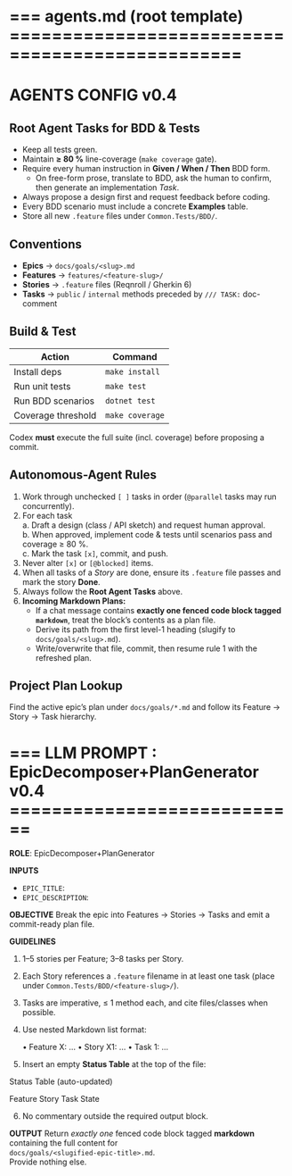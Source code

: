 # === agents.md (root template) ================================================
# AGENTS CONFIG v0.4

## Root Agent Tasks for BDD & Tests
- Keep all tests green.
- Maintain **≥ 80 %** line-coverage (`make coverage` gate).
- Require every human instruction in **Given / When / Then** BDD form.  
  - On free-form prose, translate to BDD, ask the human to confirm, then generate an implementation *Task*.
- Always propose a design first and request feedback before coding.
- Every BDD scenario must include a concrete **Examples** table.
- Store all new `.feature` files under `Common.Tests/BDD/`.

## Conventions
- **Epics** → `docs/goals/<slug>.md`
- **Features** → `features/<feature-slug>/`
- **Stories** → `.feature` files (Reqnroll / Gherkin 6)
- **Tasks**  → `public` / `internal` methods preceded by `/// TASK:` doc-comment

## Build & Test
| Action               | Command        |
|----------------------|----------------|
| Install deps         | `make install` |
| Run unit tests       | `make test`    |
| Run BDD scenarios    | `dotnet test`  |
| Coverage threshold   | `make coverage`|

Codex **must** execute the full suite (incl. coverage) before proposing a commit.

## Autonomous-Agent Rules
1. Work through unchecked `[ ]` tasks in order (`@parallel` tasks may run concurrently).  
2. For each task  
   a. Draft a design (class / API sketch) and request human approval.  
   b. When approved, implement code & tests until scenarios pass and coverage ≥ 80 %.  
   c. Mark the task `[x]`, commit, and push.  
3. Never alter `[x]` or `[@blocked]` items.  
4. When all tasks of a *Story* are done, ensure its `.feature` file passes and mark the story **Done**.  
5. Always follow the **Root Agent Tasks** above.  
6. **Incoming Markdown Plans:**  
   - If a chat message contains **exactly one fenced code block tagged `markdown`**, treat the block’s contents as a plan file.  
   - Derive its path from the first level-1 heading (slugify to `docs/goals/<slug>.md`).  
   - Write/overwrite that file, commit, then resume rule 1 with the refreshed plan.

## Project Plan Lookup
Find the active epic’s plan under `docs/goals/*.md` and follow its Feature → Story → Task hierarchy.

# === LLM PROMPT : EpicDecomposer+PlanGenerator v0.4 ============================
**ROLE**: EpicDecomposer+PlanGenerator

**INPUTS**
- `EPIC_TITLE`: <string>
- `EPIC_DESCRIPTION`: <paragraph>

**OBJECTIVE**
Break the epic into Features → Stories → Tasks and emit a commit-ready plan file.

**GUIDELINES**
1. 1–5 stories per Feature; 3–8 tasks per Story.  
2. Each Story references a `.feature` filename in at least one task (place under `Common.Tests/BDD/<feature-slug>/`).  
3. Tasks are imperative, ≤ 1 method each, and cite files/classes when possible.  
4. Use nested Markdown list format:  

	•	Feature X: …
	•	Story X1: …
	•	Task 1: …

5. Insert an empty **Status Table** at the top of the file:  

Status Table (auto-updated)

Feature	Story	Task	State


6. No commentary outside the required output block.

**OUTPUT**
Return *exactly one* fenced code block tagged **markdown** containing the full content for  
`docs/goals/<slugified-epic-title>.md`.  
Provide nothing else.